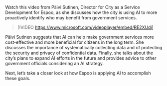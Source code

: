 Watch this video from Päivi Sutinen, Director for City as a Service Development for Espoo, as she discusses how the city is using AI to more proactively identify who may benefit from government services.

> [!VIDEO https://www.microsoft.com/videoplayer/embed/RE2XUdi]

Päivi Sutinen suggests that AI can help make government services more cost-effective and more beneficial for citizens in the long term. She discusses the importance of systematically collecting data and of protecting the security and privacy of confidential data. Finally, she talks about the city’s plans to expand AI efforts in the future and provides advice to other government officials considering an AI strategy.

Next, let’s take a closer look at how Espoo is applying AI to accomplish these goals.